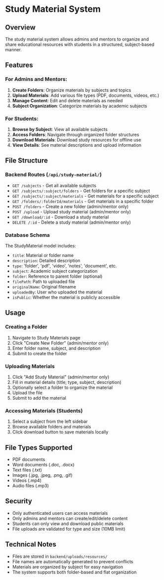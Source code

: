 # Study Material System

## Overview
The study material system allows admins and mentors to organize and share educational resources with students in a structured, subject-based manner.

## Features

### For Admins and Mentors:
1. **Create Folders**: Organize materials by subjects and topics
2. **Upload Materials**: Add various file types (PDF, documents, videos, etc.)
3. **Manage Content**: Edit and delete materials as needed
4. **Subject Organization**: Categorize materials by academic subjects

### For Students:
1. **Browse by Subject**: View all available subjects
2. **Access Folders**: Navigate through organized folder structures
3. **Download Materials**: Download study resources for offline use
4. **View Details**: See material descriptions and upload information

## File Structure

### Backend Routes (`/api/study-material/`)
- `GET /subjects` - Get all available subjects
- `GET /subjects/:subject/folders` - Get folders for a specific subject
- `GET /subjects/:subject/materials` - Get materials for a specific subject
- `GET /folders/:folderId/materials` - Get materials in a specific folder
- `POST /folders` - Create a new folder (admin/mentor only)
- `POST /upload` - Upload study material (admin/mentor only)
- `GET /download/:id` - Download a study material
- `DELETE /:id` - Delete a study material (admin/mentor only)

### Database Schema
The StudyMaterial model includes:
- `title`: Material or folder name
- `description`: Detailed description
- `type`: 'folder', 'pdf', 'video', 'notes', 'document', etc.
- `subject`: Academic subject categorization
- `folder`: Reference to parent folder (optional)
- `filePath`: Path to uploaded file
- `originalName`: Original filename
- `uploadedBy`: User who uploaded the material
- `isPublic`: Whether the material is publicly accessible

## Usage

### Creating a Folder
1. Navigate to Study Materials page
2. Click "Create New Folder" (admin/mentor only)
3. Enter folder name, subject, and description
4. Submit to create the folder

### Uploading Materials
1. Click "Add Study Material" (admin/mentor only)
2. Fill in material details (title, type, subject, description)
3. Optionally select a folder to organize the material
4. Upload the file
5. Submit to add the material

### Accessing Materials (Students)
1. Select a subject from the left sidebar
2. Browse available folders and materials
3. Click download button to save materials locally

## File Types Supported
- PDF documents
- Word documents (.doc, .docx)
- Text files (.txt)
- Images (.jpg, .jpeg, .png, .gif)
- Videos (.mp4)
- Audio files (.mp3)

## Security
- Only authenticated users can access materials
- Only admins and mentors can create/edit/delete content
- Students can only view and download public materials
- File uploads are validated for type and size (10MB limit)

## Technical Notes
- Files are stored in `backend/uploads/resources/`
- File names are automatically generated to prevent conflicts
- Materials are organized by subject for easy navigation
- The system supports both folder-based and flat organization 